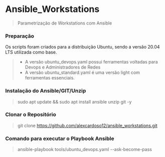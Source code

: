 # Ansible_Workstations
>Parametrização de Workstations com Ansible

### Preparação
Os scripts foram criados para a distribuição Ubuntu, sendo a versão 20.04 LTS utilizada como base. 
 >- A versão ubuntu_devops.yaml possui ferramentas voltadas para Devops e Administradores de Redes
 >- A versão ubuntu_standard.yaml é uma versão light com ferramentas essenciais.  

### Instalação do Ansible/GIT/Unzip
>sudo apt update && sudo apt install ansible unzip git -y

### Clonar o Repositório
> git clone https://github.com/alexcardoso12/ansible_workstations.git

### Comando para executar o Playbook Ansible
> ansible-playbook tools/ubuntu_devops.yaml --ask-become-pass


